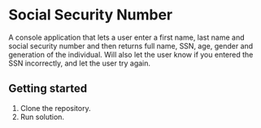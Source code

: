 # Social Security Number

A console application that lets a user enter a first name, last name and social security number
and then returns full name, SSN, age, gender and generation of the individual.
Will also let the user know if you entered the SSN incorrectly, and let the user try again.

## Getting started

1. Clone the repository.
2. Run solution.
